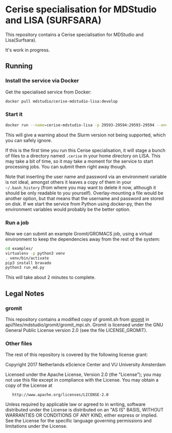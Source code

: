# Cerise specialisation for MDStudio and LISA (SURFSARA)

This repository contains a Cerise specialisation for MDStudio and Lisa(Surfsara).

It's work in progress.

## Running

### Install the service via Docker

Get the specialised service from Docker:

```bash
docker pull mdstudio/cerise-mdstudio-lisa:develop
```

### Start it

```bash
docker run --name=cerise-mdstudio-lisa -p 29593-29594:29593-29594 --env CERISE_USERNAME=<username> --env CERISE_PASSWORD=<password> mdstudio/cerise-mdstudio-lisa:develop
```
This will give a warning about the Slurm version not being supported, which
you can safely ignore.

If this is the first time you run this Cerise specialisation, it will stage a
bunch of files to a directory named `.cerise` in your home directory on LISA.
This may take a bit of time, so it may take a moment for the service to start
processing jobs. You can submit them right away though.

Note that inserting the user name and password via an environment variable is
not ideal, amongst others it leaves a copy of them in your `~/.bash_history`
(from where you may want to delete it now, although it should be only readable
to you yourself). Overlay-mounting a file would be another option, but that
means that the username and password are stored on disk. If we start the service
from Python using docker-py, then the environment variables would probably be
the better option.

### Run a job

Now we can submit an example Gromit/GROMACS job, using a virtual environment to
keep the dependencies away from the rest of the system:

```bash
cd examples/
virtualenv -p python3 venv
. venv/bin/activate
pip3 install bravado
python3 run_md.py
```

This will take about 2 minutes to complete.


## Legal Notes

### gromit

This repository contains a modified copy of gromit.sh from
[gromit](https://github.com/Tsjerk/gromit) in
api/files/mdstudio/gromit/gromit_mpi.sh. Gromit is licensed under the GNU
General Public License version 2.0 (see the file LICENSE_GROMIT).

### Other files

The rest of this repository is covered by the following license grant:

   Copyright 2017 Netherlands eScience Center and VU University Amsterdam

   Licensed under the Apache License, Version 2.0 (the "License");
   you may not use this file except in compliance with the License.
   You may obtain a copy of the License at

       http://www.apache.org/licenses/LICENSE-2.0

   Unless required by applicable law or agreed to in writing, software
   distributed under the License is distributed on an "AS IS" BASIS,
   WITHOUT WARRANTIES OR CONDITIONS OF ANY KIND, either express or implied.
   See the License for the specific language governing permissions and
   limitations under the License.
